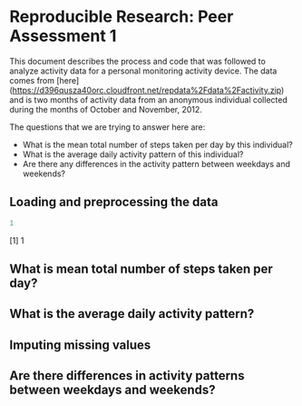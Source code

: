 # Reproducible Research: Peer Assessment 1
This document describes the process and code that was followed to analyze activity data for a personal monitoring activity device. The data comes from [here] (https://d396qusza40orc.cloudfront.net/repdata%2Fdata%2Factivity.zip) and is two months of activity data from an anonymous individual collected during the months of October and November, 2012.

The questions that we are trying to answer here are:

- What is the mean total number of steps taken per day by this individual?
- What is the average daily activity pattern of this individual?
- Are there any differences in the activity pattern between weekdays and weekends?

## Loading and preprocessing the data


```r
1
```

[1] 1

## What is mean total number of steps taken per day?



## What is the average daily activity pattern?



## Imputing missing values



## Are there differences in activity patterns between weekdays and weekends?
